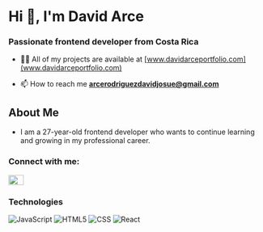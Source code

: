 <h1 >Hi 👋, I'm David Arce</h1>
<h3 >Passionate frontend developer from Costa Rica</h3>

- 👨‍💻 All of my projects are available at [www.davidarceportfolio.com](www.davidarceportfolio.com)

- 📫 How to reach me **arcerodriguezdavidjosue@gmail.com**

## About Me
- I am a 27-year-old frontend developer who wants to continue learning and growing in my professional career.

<h3 align="left">Connect with me:</h3>
<p align="left">
<a href="https://linkedin.com/in/www.linkedin.com/in/david-arce-rodríguez-40a457122" target="blank"><img align="center" src="https://raw.githubusercontent.com/rahuldkjain/github-profile-readme-generator/master/src/images/icons/Social/linked-in-alt.svg" alt="www.linkedin.com/in/david-arce-rodríguez-40a457122" height="20" width="30" /></a>
</p>

### Technologies
  ![JavaScript](https://img.shields.io/badge/-JavaScript-333333?style=flat&logo=javascript)
  ![HTML5](https://img.shields.io/badge/-HTML5-333333?style=flat&logo=HTML5)
  ![CSS](https://img.shields.io/badge/-CSS-333333?style=flat&logo=CSS3&logoColor=1572B6)
  ![React](https://img.shields.io/badge/-React-333333?style=flat&logo=react)

